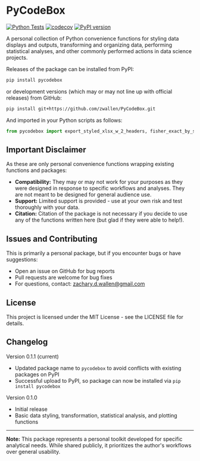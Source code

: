 # PyCodeBox

[![Python Tests](https://github.com/zwallen/PyCodeBox/actions/workflows/python-tests.yml/badge.svg)](https://github.com/zwallen/PyCodeBox/actions/workflows/python-tests.yml)
[![codecov](https://codecov.io/gh/zwallen/PyCodeBox/branch/master/graph/badge.svg)](https://codecov.io/gh/zwallen/PyCodeBox)
[![PyPI version](https://img.shields.io/pypi/v/PyCodeBox.svg)](https://pypi.org/project/PyCodeBox/)

A personal collection of Python convenience functions for styling data displays and outputs, transforming and organizing data, performing statistical analyses, and other commonly performed actions in data science projects.

Releases of the package can be installed from PyPI:

```bash
pip install pycodebox
```

or development versions (which may or may not line up with official releases) from GitHub:

```bash
pip install git+https://github.com/zwallen/PyCodeBox.git
```

And imported in your Python scripts as follows:

```python
from pycodebox import export_styled_xlsx_w_2_headers, fisher_exact_by_strata
```

## Important Disclaimer

As these are only personal convenience functions wrapping existing functions and packages:

* **Compatibility:** They may or may not work for your purposes as they were designed in response to specific workflows and analyses. They are not meant to be designed for general audience use.
* **Support:** Limited support is provided - use at your own risk and test thoroughly with your data.
* **Citation:** Citation of the package is not necessary if you decide to use any of the functions written here (but glad if they were able to help!).

## Issues and Contributing

This is primarily a personal package, but if you encounter bugs or have suggestions:
* Open an issue on GitHub for bug reports
* Pull requests are welcome for bug fixes
* For questions, contact: zachary.d.wallen@gmail.com

## License

This project is licensed under the MIT License - see the LICENSE file for details.

## Changelog

Version 0.1.1 (current)
* Updated package name to `pycodebox` to avoid conflicts with existing packages on PyPI
* Successful upload to PyPI, so package can now be installed via `pip install pycodebox`

Version 0.1.0
* Initial release
* Basic data styling, transformation, statistical analysis, and plotting functions

---
**Note:** This package represents a personal toolkit developed for specific analytical needs. While shared publicly, it prioritizes the author's workflows over general usability.
